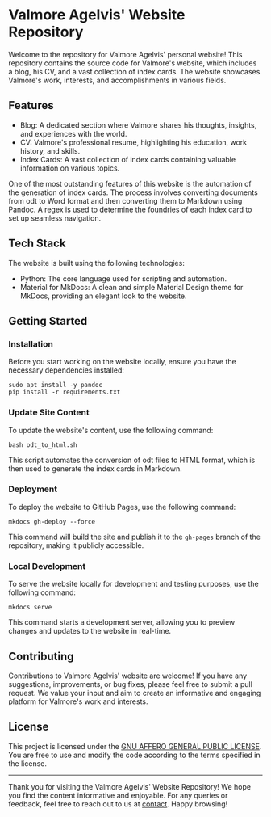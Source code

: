 # Valmore Agelvis' Website Repository

Welcome to the repository for Valmore Agelvis' personal website! This repository contains the source code for Valmore's website, which includes a blog, his CV, and a vast collection of index cards. The website showcases Valmore's work, interests, and accomplishments in various fields.

## Features

- Blog: A dedicated section where Valmore shares his thoughts, insights, and experiences with the world.
- CV: Valmore's professional resume, highlighting his education, work history, and skills.
- Index Cards: A vast collection of index cards containing valuable information on various topics.

One of the most outstanding features of this website is the automation of the generation of index cards. The process involves converting documents from odt to Word format and then converting them to Markdown using Pandoc. A regex is used to determine the foundries of each index card to set up seamless navigation.

## Tech Stack

The website is built using the following technologies:

- Python: The core language used for scripting and automation.
- Material for MkDocs: A clean and simple Material Design theme for MkDocs, providing an elegant look to the website.

## Getting Started

### Installation

Before you start working on the website locally, ensure you have the necessary dependencies installed:

```
sudo apt install -y pandoc
pip install -r requirements.txt
```

### Update Site Content

To update the website's content, use the following command:

```
bash odt_to_html.sh
```

This script automates the conversion of odt files to HTML format, which is then used to generate the index cards in Markdown.

### Deployment

To deploy the website to GitHub Pages, use the following command:

```
mkdocs gh-deploy --force
```

This command will build the site and publish it to the `gh-pages` branch of the repository, making it publicly accessible.

### Local Development

To serve the website locally for development and testing purposes, use the following command:

```
mkdocs serve
```

This command starts a development server, allowing you to preview changes and updates to the website in real-time.

## Contributing

Contributions to Valmore Agelvis' website are welcome! If you have any suggestions, improvements, or bug fixes, please feel free to submit a pull request. We value your input and aim to create an informative and engaging platform for Valmore's work and interests.

## License

This project is licensed under the [GNU AFFERO GENERAL PUBLIC LICENSE](LICENSE). You are free to use and modify the code according to the terms specified in the license.

---

Thank you for visiting the Valmore Agelvis' Website Repository! We hope you find the content informative and enjoyable. For any queries or feedback, feel free to reach out to us at [contact](https://matiasagelvis.com/contact). Happy browsing!